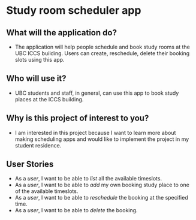 <!--# My Personal Project-->
# **Study room scheduler app**

## What will the application do?
* The application will help people schedule and book study rooms at the UBC ICCS building. Users can create, reschedule, delete their booking slots using this app.

## Who will use it?
* UBC students and staff, in general, can use this app to book study places at the ICCS building.

## Why is this project of interest to you?
* I am interested in this project because I want to learn more about making scheduling apps and would like to implement the project in my student residence.

## User Stories
* As a *user*, I want to be able to *list* all the available timeslots.
* As a *user*, I want to be able to *add* my own booking study place to one of the available timeslots. 
* As a *user*, I want to be able to *reschedule* the booking at the specified time.
* As a *user*, I want to be able to *delete* the booking. 
<!-- A subtitle

A *bulleted* list:
- item 1
- item 2
- item 3
- item 4
- item 5
An example of text with **bold** and *italic* fonts.  
-->
